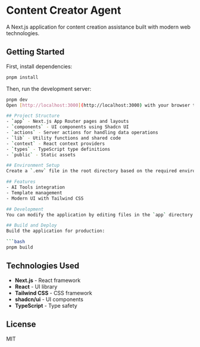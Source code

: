 # Content Creator Agent

A Next.js application for content creation assistance built with modern web technologies.

## Getting Started

First, install dependencies:

```bash
pnpm install
```

Then, run the development server:

````bash
pnpm dev
Open [http://localhost:3000](http://localhost:3000) with your browser to see the application.

## Project Structure
- `app` - Next.js App Router pages and layouts
- `components` - UI components using Shadcn UI
- `actions` - Server actions for handling data operations
- `lib` - Utility functions and shared code
- `context` - React context providers
- `types` - TypeScript type definitions
- `public` - Static assets

## Environment Setup
Create a `.env` file in the root directory based on the required environment variables. For security reasons, this file is not committed to the repository.

## Features
- AI Tools integration
- Template management
- Modern UI with Tailwind CSS

## Development
You can modify the application by editing files in the `app` directory. The application supports hot reloading and will automatically update as you make changes.

## Build and Deploy
Build the application for production:

```bash
pnpm build
````

## Technologies Used

- **Next.js** - React framework
- **React** - UI library
- **Tailwind CSS** - CSS framework
- **shadcn/ui** - UI components
- **TypeScript** - Type safety

## License

MIT
